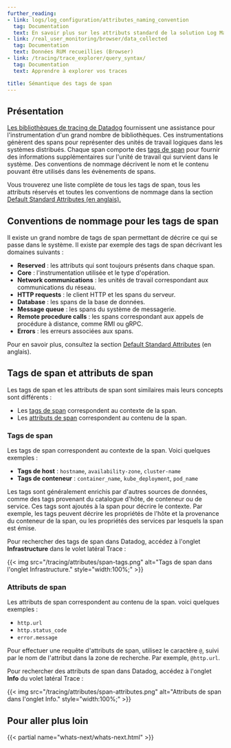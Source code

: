 ```yaml
---
further_reading:
- link: logs/log_configuration/attributes_naming_convention
  tag: Documentation
  text: En savoir plus sur les attributs standard de la solution Log Management
- link: /real_user_monitoring/browser/data_collected
  tag: Documentation
  text: Données RUM recueillies (Browser)
- link: /tracing/trace_explorer/query_syntax/
  tag: Documentation
  text: Apprendre à explorer vos traces

title: Sémantique des tags de span
---
```


## Présentation

[Les bibliothèques de tracing de Datadog][1] fournissent une assistance pour l'instrumentation d'un grand nombre de bibliothèques.
Ces instrumentations génèrent des spans pour représenter des unités de travail logiques dans les systèmes distribués.
Chaque span comporte des [tags de span][2] pour fournir des informations supplémentaires sur l'unité de travail qui survient dans le système. Des conventions de nommage décrivent le nom et le contenu pouvant être utilisés dans les évènements de spans.

<div class="alert alert-info">Vous trouverez une liste complète de tous les tags de span, tous les attributs réservés et toutes les conventions de nommage dans la section <a href="/standard-attributes/?product=apm">Default Standard Attributes (en anglais).</a></div>

## Conventions de nommage pour les tags de span

Il existe un grand nombre de tags de span permettant de décrire ce qui se passe dans le système. Il existe par exemple des tags de span décrivant les domaines suivants :

- **Reserved** : les attributs qui sont toujours présents dans chaque span.
- **Core** : l'instrumentation utilisée et le type d'opération.
- **Network communications** : les unités de travail correspondant aux communications du réseau.
- **HTTP requests** : le client HTTP et les spans du serveur.
- **Database** : les spans de la base de données.
- **Message queue** : les spans du système de messagerie.
- **Remote procedure calls** : les spans correspondant aux appels de procédure à distance, comme RMI ou gRPC.
- **Errors** : les erreurs associées aux spans.

Pour en savoir plus, consultez la section [Default Standard Attributes][6] (en anglais).

## Tags de span et attributs de span

Les tags de span et les attributs de span sont similaires mais leurs concepts sont différents :

- Les [tags de span](#span-tags) correspondent au contexte de la span.
- Les [attributs de span](#span-attributes) correspondent au contenu de la span.

### Tags de span

Les tags de span correspondent au contexte de la span. Voici quelques exemples :

- **Tags de host** : `hostname`, `availability-zone`, `cluster-name`
- **Tags de conteneur** : `container_name`, `kube_deployment`, `pod_name`

Les tags sont généralement enrichis par d'autres sources de données, comme des tags provenant du catalogue d'hôte, de conteneur ou de service. Ces tags sont ajoutés à la span pour décrire le contexte. Par exemple, les tags peuvent décrire les propriétés de l'hôte et la provenance du conteneur de la span, ou les propriétés des services par lesquels la span est émise.

Pour rechercher des tags de span dans Datadog, accédez à l'onglet **Infrastructure** dans le volet latéral Trace :

{{< img src="/tracing/attributes/span-tags.png" alt="Tags de span dans l'onglet Infrastructure." style="width:100%;" >}}

### Attributs de span

Les attributs de span correspondent au contenu de la span. voici quelques exemples :

- `http.url`
- `http.status_code`
- `error.message`

Pour effectuer une requête d'attributs de span, utilisez le caractère `@`, suivi par le nom de l'attribut dans la zone de recherche. Par exemple, `@http.url`.

Pour rechercher des attributs de span dans Datadog, accédez à l'onglet **Info** du volet latéral Trace :

{{< img src="/tracing/attributes/span-attributes.png" alt="Attributs de span dans l'onglet Info." style="width:100%;" >}}

## Pour aller plus loin

{{< partial name="whats-next/whats-next.html" >}}

[1]: /fr/tracing/setup_overview/
[2]: /fr/glossary/#span-tag
[3]: https://opentelemetry.io/docs/reference/specification/trace/api/#spankind
[4]: /fr/tracing/setup_overview/configure_data_security/
[5]: /fr/tracing/trace_collection/library_config/
[6]: /fr/standard-attributes/?product=apm

